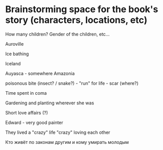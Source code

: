 # Brainstorming space for the book's story (characters, locations, etc)

How many children? Gender of the children, etc...

Auroville

Ice bathing

Iceland

Auyasca - somewhere Amazonia

poisonous bite (insect? / snake?) - "run" for life - scar (where?)

Time spent in coma

Gardening and planting wherever she was

Short love affairs (?)

Edward - very good painter

They lived a "crazy" life "crazy" loving each other

Кто живёт по законам другим и кому умирать молодым
